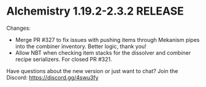 # Alchemistry 1.19.2-2.3.2 RELEASE

Changes:
- Merge PR #327 to fix issues with pushing items through Mekanism pipes into the combiner inventory. Better logic, thank you!
- Allow NBT when checking item stacks for the dissolver and combiner recipe serializers. For closed PR #321.

Have questions about the new version or just want to chat? Join the Discord: https://discord.gg/4swu3fy